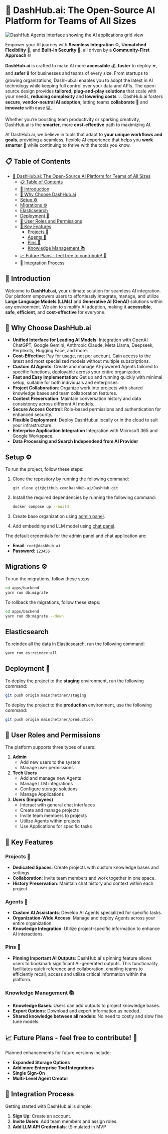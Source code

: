 # 🚀 DashHub.ai: The Open-Source AI Platform for Teams of All Sizes

![DashHub Agents Interface showing the AI applications grid view](screens/agents.png)

Empower your AI journey with **Seamless Integration** ⚙️, **Unmatched Flexibility** 🔄, and **Built-In Security** 🔐, all driven by a **Community-First Approach** 🌐

**DashHub.ai** is crafted to make AI more **accessible** 💰, **faster** to deploy ⏩, and **safer** 🔒 for businesses and teams of every size. From startups to growing organizations, DashHub.ai enables you to adopt the latest in AI technology while keeping full control over your data and APIs. The open-source design provides **tailored, plug-and-play solutions** that scale with your needs, **reducing complexity** and **lowering costs** 💡. DashHub.ai fosters **secure**, **vendor-neutral AI adoption**, letting teams **collaborate** 🤝 and **innovate** with ease 💻.

Whether you’re boosting team productivity or sparking creativity, DashHub.ai is the **smarter**, more **cost-effective** path to maximizing AI.

At DashHub.ai, we believe in tools that adapt to **your unique workflows and goals**, providing a seamless, flexible AI experience that helps you **work smarter** 🚀 while continuing to thrive with the tools you know.

## 📋 Table of Contents

- [🚀 DashHub.ai: The Open-Source AI Platform for Teams of All Sizes](#-dashhubai-the-open-source-ai-platform-for-teams-of-all-sizes)
  - [📋 Table of Contents](#-table-of-contents)
  - [🌟 Introduction](#-introduction)
  - [🌟 Why Choose DashHub.ai](#-why-choose-dashhubai)
  - [Setup ⚙️](#setup-️)
  - [Migrations ⚙️](#migrations-️)
  - [Elasticsearch](#elasticsearch)
  - [Deployment 🚀](#deployment-)
  - [👥 User Roles and Permissions](#-user-roles-and-permissions)
  - [🔑 Key Features](#-key-features)
    - [Projects 📂](#projects-)
    - [Agents 🧠](#agents-)
    - [Pins 📌](#pins-)
    - [Knowledge Management 📚](#knowledge-management-)
  - [📈 Future Plans - feel free to contribute! 🤘](#-future-plans---feel-free-to-contribute-)
  - [🔄 Integration Process](#-integration-process)

## 🌟 Introduction

Welcome to **DashHub.ai**, your ultimate solution for seamless AI integration. Our platform empowers users to effortlessly integrate, manage, and utilize **Large Language Models (LLMs)** and **Generative AI (GenAI)** solutions within any environment. We aim to simplify AI adoption, making it **accessible**, **safe**, **efficient**, and **cost-effective** for everyone.

## 🌟 Why Choose DashHub.ai

-   **Unified Interface for Leading AI Models**: Integration with OpenAI ChatGPT, Google Gemini, Anthropic Claude, Meta Llama, Deepseek, Perplexity, Hugging Face, and more.
-   **Cost-Effective**: Pay for usage, not per account. Gain access to the latest and most specialized models without multiple subscriptions.
-   **Custom AI Agents**: Create and manage AI-powered Agents tailored to specific functions, deployable across your entire organization.
-   **Fast and Easy Implementation**: Get up and running quickly with minimal setup, suitable for both individuals and enterprises.
-   **Project Collaboration**: Organize work into projects with shared knowledge bases and team collaboration features.
-   **Context Preservation**: Maintain conversation history and data consistency across different AI models.
-   **Secure Access Control**: Role-based permissions and authentication for enhanced security.
-   **Flexible Deployment**: Deploy DashHub.ai locally or in the cloud to suit your infrastructure.
-   **Enterprise Application Integration** Integration with Microsoft 365 and Google Workspace.
-   **Data Processing and Search Independend from AI Provider**

## Setup ⚙️

To run the project, follow these steps:

1.  Clone the repository by running the following command:

    ```
    git clone git@github.com:DashHub-ai/DashHub.git
    ```

2.  Install the required dependencies by running the following command:

    ```bash
    docker compose up --build
    ```

3.  Create base organization using [admin panel](http://localhost:5174).

4.  Add embedding and LLM model using [chat panel](http://localhost:5173).

The default credentials for the admin panel and chat application are:

-   **Email**: `root@dashhub.ai`
-   **Password**: `123456`

## Migrations ⚙️

To run the migrations, follow these steps:

 ```bash
 cd apps/backend
 yarn run db:migrate
 ```

To rollback the migrations, follow these steps:

 ```bash
 cd apps/backend
 yarn run db:migrate --down
 ```

## Elasticsearch

To reindex all the data in Elasticsearch, run the following command:

 ```bash
 yarn run es:reindex:all
 ```

## Deployment 🚀

To deploy the project to the **staging** environment, run the following command:

```bash
git push origin main:hetzner/staging
```

To deploy the project to the **production** environment, use the following command:

```bash
git push origin main:hetzner/production
```

## 👥 User Roles and Permissions

The platform supports three types of users:

1.  **Admin**
    -   Add new users to the system
    -   Manage user permissions
2.  **Tech Users**
    -   Add and manage new Agents
    -   Manage LLM integrations
    -   Configure storage solutions
    -   Manage Applications
3.  **Users (Employees)**
    -   Interact with general chat interfaces
    -   Create and manage projects
    -   Invite team members to projects
    -   Utilize Agents within projects
    -   Use Applications for specific tasks

## 🔑 Key Features

### Projects 📂

-   **Dedicated Spaces**: Create projects with custom knowledge bases and settings.
-   **Collaboration**: Invite team members and work together in one space.
-   **History Preservation**: Maintain chat history and context within each project.

### Agents 🧠

-   **Custom AI Assistants**: Develop AI Agents specialized for specific tasks.
-   **Organization-Wide Access**: Manage and deploy Agents across your entire organization.
-   **Knowledge Integration**: Utilize project-specific information to enhance AI interactions.

### Pins 📌

-   **Pinning Important AI Outputs**: DashHub.ai's pinning feature allows users to bookmark significant AI-generated outputs. This functionality facilitates quick reference and collaboration, enabling teams to efficiently recall, access and utilize critical information within the platform.

### Knowledge Management 📚

-   **Knowledge Bases**: Users can add outputs to project knowledge bases.
-   **Export Options**: Download and export information as needed.
-   **Shared knowledge between all models**: No need to costly and slow fine tune models.

## 📈 Future Plans - feel free to contribute! 🤘

Planned enhancements for future versions include:

-   **Expanded Storage Options**
-   **Add more Enterprise Tool Integrations**
-   **Single Sign-On**
-   **Multi-Level Agent Creator**

## 🔄 Integration Process

Getting started with DashHub.ai is simple:

1.  **Sign Up**: Create an account.
2.  **Invite Users**: Add team members and assign roles.
3.  **Add LLM API Credentials**: (Simulated in MVP

